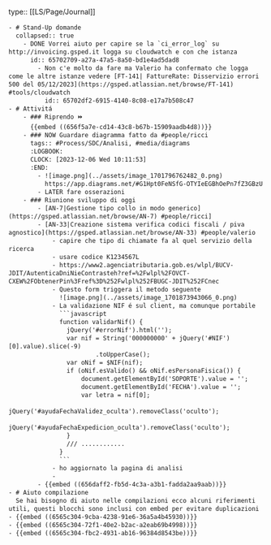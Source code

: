 type:: [[LS/Page/Journal]]

	- # Stand-Up domande
	  collapsed:: true
		- DONE Vorrei aiuto per capire se la `ci_error_log` su http://invoicing.gsped.it logga su cloudwatch e con che istanza
		  id:: 65702709-a27a-47a5-8a50-bd1e4ad5dad8
			- Non c'e molto da fare ma Valerio ha confermato che logga come le altre istanze vedere [FT-141| FattureRate: Disservizio errori 500 del 05/12/2023](https://gsped.atlassian.net/browse/FT-141) #tools/cloudwatch
			  id:: 65702df2-6915-4140-8c08-e17a7b508c47
	- # Attivitá
		- ### Riprendo ⏩️
		  {{embed ((656f5a7e-cd14-43c8-b67b-15909aadb4d8))}}
		- ### NOW Guardare diagramma fatto da #people/ricci 
		  tags:: #Process/SDC/Analisi, #media/diagrams
		  :LOGBOOK:
		  CLOCK: [2023-12-06 Wed 10:11:53]
		  :END:
			- ![image.png](../assets/image_1701796762482_0.png)
			  https://app.diagrams.net/#G1Hpt0FeNSfG-OTYIeEGBhOePn7fZ3GBzU
			- LATER fare osserazioni
		- ### Riunione sviluppo di oggi
			- [AN-7|Gestione tipo collo in modo generico](https://gsped.atlassian.net/browse/AN-7) #people/ricci]
			- [AN-33|Creazione sistema verifica codici fiscali / piva  agnostico](https://gsped.atlassian.net/browse/AN-33) #people/valerio
				- capire che tipo di chiamate fa al quel servizio della ricerca
				- usare codice K1234567L
				- https://www2.agenciatributaria.gob.es/wlpl/BUCV-JDIT/AutenticaDniNieContrasteh?ref=%2Fwlpl%2FOVCT-CXEW%2FObtenerPin%3Fref%3D%252Fwlpl%252FBUGC-JDIT%252FCnec
				- Questo form triggera il metodo seguente
				  ![image.png](../assets/image_1701873943066_0.png)
				- La validazione NIF é sul client, ma comunque portabile
				  ```javascript
				  function validarNif() {
				  	jQuery('#errorNif').html('');
				  	var nif = String('000000000' + jQuery('#NIF')[0].value).slice(-9)
				  			.toUpperCase();
				  	var oNif = $NIF(nif);
				  	if (oNif.esValido() && oNif.esPersonaFisica()) {
				  		document.getElementById('SOPORTE').value = '';
				  		document.getElementById('FECHA').value = '';
				  		var letra = nif[0];
				  		jQuery('#ayudaFechaValidez_oculta').removeClass('oculto');
				  		jQuery('#ayudaFechaExpedicion_oculta').removeClass('oculto');
				  	}
				    /// ............
				  }
				  ```
				- ho aggiornato la pagina di analisi
				-
			- {{embed ((656daff2-fb5d-4c3a-a3b1-fadda2aa9aab))}}
	- # Aiuto compilazione
	  Se hai bisogno di aiuto nelle compilazioni ecco alcuni riferimenti utili, questi blocchi sono inclusi con embed per evitare duplicazioni
	- {{embed ((6565c304-9cba-4238-91e6-36a5a4b45930))}}
	- {{embed ((6565c304-72f1-40e2-b2ac-a2eab69b4998))}}
	- {{embed ((6565c304-fbc2-4931-ab16-96384d8543be))}}